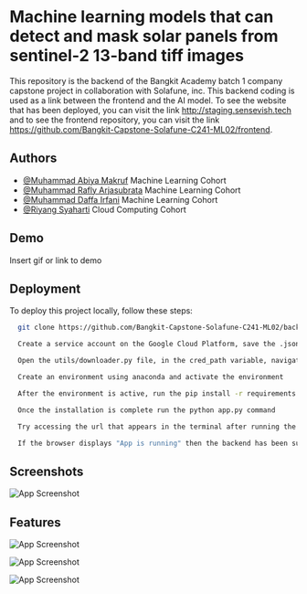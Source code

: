 
# Machine learning models that can detect and mask solar panels from sentinel-2 13-band tiff images

This repository is the backend of the Bangkit Academy batch 1 company capstone project in collaboration with Solafune, inc. This backend coding is used as a link between the frontend and the AI ​​model. To see the website that has been deployed, you can visit the link http://staging.sensevish.tech and to see the frontend repository, you can visit the link https://github.com/Bangkit-Capstone-Solafune-C241-ML02/frontend.


## Authors

- [@Muhammad Abiya Makruf](https://www.github.com/AbiyaMakruf) Machine Learning Cohort
- [@Muhammad Rafly Arjasubrata](https://www.github.com/MuhRaflyArj) Machine Learning Cohort
- [@Muhammad Daffa Irfani](https://github.com/earfunnyy) Machine Learning Cohort
- [@Riyang Syaharti](https://github.com/Riyang7) Cloud Computing Cohort


## Demo

Insert gif or link to demo


## Deployment

To deploy this project locally, follow these steps:

```bash
  git clone https://github.com/Bangkit-Capstone-Solafune-C241-ML02/backend.git
```

```bash
  Create a service account on the Google Cloud Platform, save the .json created and save it in the utils/json folder
```

```bash
  Open the utils/downloader.py file, in the cred_path variable, navigate to the .json file that you created
```

```bash
  Create an environment using anaconda and activate the environment 
```

```bash
  After the environment is active, run the pip install -r requirements.txt command in the terminal
```

```bash
  Once the installation is complete run the python app.py command
```

```bash
  Try accessing the url that appears in the terminal after running the python app.py command
```

```bash
  If the browser displays "App is running" then the backend has been successfully run
```


## Screenshots

![App Screenshot](https://storage.googleapis.com/asset-about/backend1.png)


## Features

![App Screenshot](https://storage.googleapis.com/asset-about/Frame_1.png)

![App Screenshot](https://storage.googleapis.com/asset-about/Frame_2.png)

![App Screenshot](https://storage.googleapis.com/asset-about/Frame_3.png)

